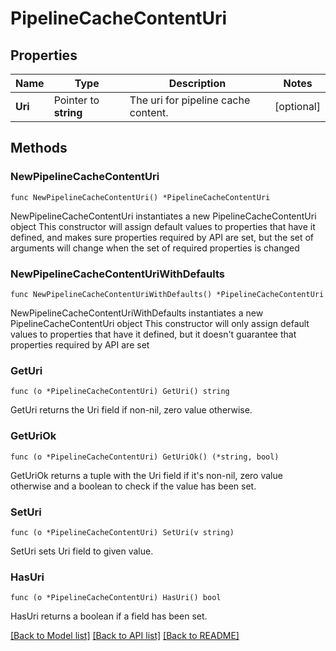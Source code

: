 # PipelineCacheContentUri

## Properties

Name | Type | Description | Notes
------------ | ------------- | ------------- | -------------
**Uri** | Pointer to **string** | The uri for pipeline cache content. | [optional] 

## Methods

### NewPipelineCacheContentUri

`func NewPipelineCacheContentUri() *PipelineCacheContentUri`

NewPipelineCacheContentUri instantiates a new PipelineCacheContentUri object
This constructor will assign default values to properties that have it defined,
and makes sure properties required by API are set, but the set of arguments
will change when the set of required properties is changed

### NewPipelineCacheContentUriWithDefaults

`func NewPipelineCacheContentUriWithDefaults() *PipelineCacheContentUri`

NewPipelineCacheContentUriWithDefaults instantiates a new PipelineCacheContentUri object
This constructor will only assign default values to properties that have it defined,
but it doesn't guarantee that properties required by API are set

### GetUri

`func (o *PipelineCacheContentUri) GetUri() string`

GetUri returns the Uri field if non-nil, zero value otherwise.

### GetUriOk

`func (o *PipelineCacheContentUri) GetUriOk() (*string, bool)`

GetUriOk returns a tuple with the Uri field if it's non-nil, zero value otherwise
and a boolean to check if the value has been set.

### SetUri

`func (o *PipelineCacheContentUri) SetUri(v string)`

SetUri sets Uri field to given value.

### HasUri

`func (o *PipelineCacheContentUri) HasUri() bool`

HasUri returns a boolean if a field has been set.


[[Back to Model list]](../README.md#documentation-for-models) [[Back to API list]](../README.md#documentation-for-api-endpoints) [[Back to README]](../README.md)


